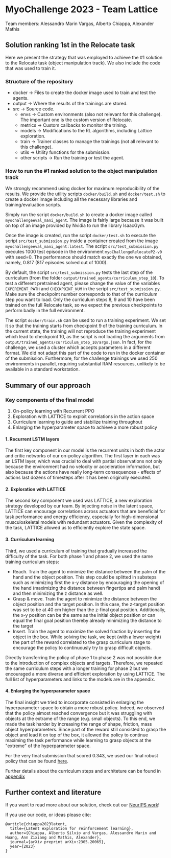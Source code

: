 # MyoChallenge 2023 - Team Lattice

Team members: Alessandro Marin Vargas, Alberto Chiappa, Alexander Mathis

## Solution ranking 1st in the Relocate task

Here we present the strategy that was employed to achieve the #1 solution to the Relocate task (object manipulation track). We also include the code that was used to train it.

### Structure of the repository

* docker -> Files to create the docker image used to train and test the agents.
* output -> Where the results of the trainings are stored.
* src -> Source code.
  * envs -> Custom environments (also not relevant for this challenge). The important one is the custom version of Relocate.
  * metrics -> Custom callbacks to monitor the trining.
  * models -> Modifications to the RL algorithms, including Lattice exploration.
  * train -> Trainer classes to manage the trainings (not all relevant to this challenge).
  * utils -> Utility functions for the submission.
  * other scripts -> Run the training or test the agent.

### How to run the #1 ranked solution to the object manipulation track

We strongly recommend using docker for maximum reproducibility of the results. We provide the utility scripts `docker/build.sh` and `docker/test.sh` to create a docker image including all the necessary libraries and training/evaluation scripts.

Simply run the script `docker/build.sh` to create a docker image called `myochallengeeval_mani_agent`. The image is fairly large because it was built on top of an image provided by Nvidia to run the library IsaacGym.

Once the image is created, run the script `docker/test.sh` to execute the script `src/test_submission.py` inside a container created from the image `myochallengeeval_mani_agent:latest`. The script `src/test_submission.py` executes 1000 test episode in the environment `myoChallengeRelocateP2-v0` with seed=0. The performance should match exactly the one we obtained, namely, 0.817 (817 episodes solved out of 1000).

By default, the script `src/test_submission.py` tests the last step of the curriculum (from the folder `output/trained_agents/curriculum_step_10`). To test a different pretrained agent, please change the value of the variables `EXPERIMENT_PATH` and `CHECKPOINT_NUM` in the script `src/test_submission.py`. Make sure the checkpoint number corresponds to that of the curriculum step you want to load. Only the curriculum steps 8, 9 and 10 have been trained on the full Relocate task, so we expect the previous checkpoints to perform badly in the full environment.

The script `docker/train.sh` can be used to run a training experiment. We set it so that the training starts from checkpoint 9 of the training curriculum. In the current state, the training will not reproduce the training experiment which lead to checkpoint 10, as the script is not loading the arguments from `output/trained_agents/curriculum_step_10/args.json`. In fact, for the challenge, we used a cluster which accepts parameters in a different format. We did not adapt this part of the code to run in the docker container of the submission. Furthermore, for the challenge trainings we used 250 environments in parallel, requiring substantial RAM resources, unlikely to be available in a standard workstation.

## Summary of our approach

### Key components of the final model

1. On-policy learning with Recurrent PPO
2. Exploration with LATTICE to exploit correlations in the action space
3. Curriculum learning to guide and stabilize training throughout
4. Enlarging the hyperparameter space to achieve a more robust policy

#### 1. Recurrent LSTM layers

The first key component in our model is the recurrent units in both the actor and critic networks of our on-policy algorithm. The first layer in each was an LSTM layer, which was crucial to deal with partial observations not only because the environment had no velocity or acceleration information, but also because the actions have really long-term consequences - effects of actions last dozens of timesteps after it has been originally executed.

#### 2. Exploration with LATTICE

The second key component we used was LATTICE, a new exploration strategy developed by our team. By injecting noise in the latent space, LATTICE can encourage correlations across actuators that are beneficial for task performance and energy efficiency, especially for high-dimensional musculoskeletal models with redundant actuators. Given the complexity of the task, LATTICE allowed us to efficiently explore the state space.

#### 3. Curriculum learning

Third, we used a curriculum of training that gradually increased the difficulty of the task. For both phase 1 and phase 2, we used the same training curriculum steps:

- Reach. Train the agent to minimize the distance between the palm of the hand and the object position. This step could be splitted in substeps such as minimizing first the x-y distance by encouraging the opening of the hand (maximizing the distance between fingertips and palm hand) and then minimizing the z distance as well.
- Grasp & move. Train the agent to minimize the distance between the object position and the target position. In this case, the z-target position was set to be at 40 cm higher than the z-final goal position. Additionally, the x-y position can be the same as the initial object position or can equal the final goal position thereby already minimizing the distance to the target 
- Insert. Train the agent to maximize the solved fraction by inserting the object in the box. While solving the task, we kept (with a lower weight) the part of the reward correlated to the grasp curriculum stage to encourage the policy to continuously try to grasp difficult objects.

Directly transferring the policy of phase 1 to phase 2 was not possible due to the introduction of complex objects and targets. Therefore, we repeated the same curriculum steps with a longer training for phase 2 but we encouraged a more diverse and efficient exploration by using LATTICE. The full list of hyperparameters and links to the models are in the appendix.

#### 4. Enlarging the hyperparameter space

The final insight we tried to incorporate consisted in enlarging the hyperparameter space to obtain a more robust policy. Indeed, we observed that the policy almost reached convergence but it was struggling with objects at the extrame of the range (e.g. small objects). To this end, we made the task harder by increasing the range of shape, friction, mass object hyperparameters. Since part of the reward still consisted to grasp the object and lead it on top of the box, it allowed the policy to continue maximing the task performance while learning to grasp objects at the "extreme" of the hyperparemeter space.
 
For the very final submission that scored 0.343, we used our final robust policy that can be found [here](output/trained_agents/curriculum_step_10/).

Further details about the curriculum steps and architeture can be found in [appendix](docs/appendix.md)

## Further context and literature

If you want to read more about our solution, check out our [NeurIPS work](https://arxiv.org/abs/2305.20065)! 

If you use our code, or ideas please cite:

```
@article{chiappa2023latent,
  title={Latent exploration for reinforcement learning},
  author={Chiappa, Alberto Silvio and Vargas, Alessandro Marin and Huang, Ann Zixiang and Mathis, Alexander},
  journal={arXiv preprint arXiv:2305.20065},
  year={2023}
}
```
